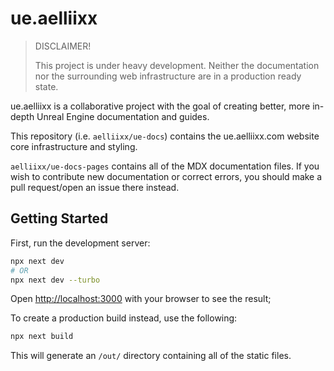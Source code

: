 # ue.aelliixx
> DISCLAIMER!
> 
> This project is under heavy development. Neither the documentation nor the surrounding web infrastructure are in a production ready state.

ue.aelliixx is a collaborative project with the goal of creating better, more in-depth Unreal Engine
documentation and guides.

This repository (i.e. `aelliixx/ue-docs`) contains the ue.aelliixx.com website core infrastructure and styling.

`aelliixx/ue-docs-pages` contains all of the MDX documentation files. If you wish to contribute new documentation or correct errors, you should make a pull request/open an issue there instead.

[//]: # (`aelliixx/ue-docs-guides` is not yet made but will contain MDX files for guides and tutorials.)

## Getting Started

First, run the development server:

```bash
npx next dev
# OR
npx next dev --turbo
```

Open [http://localhost:3000](http://localhost:3000) with your browser to see the result;

To create a production build instead, use the following: 
```bash
npx next build
```
This will generate an `/out/` directory containing all of the static files.